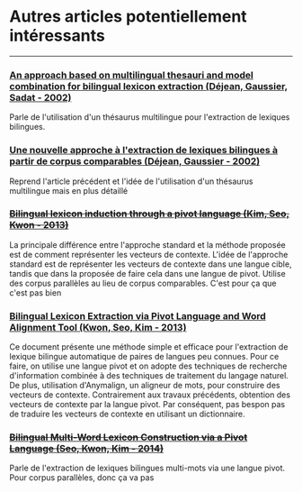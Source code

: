 # Autres articles potentiellement intéressants
---------

### [An approach based on multilingual thesauri and model combination for bilingual lexicon extraction (Déjean, Gaussier, Sadat - 2002)](http://aclweb.org/anthology/C02-1166)
Parle de l'utilisation d'un thésaurus multilingue pour l'extraction de lexiques bilingues. 



### [Une nouvelle approche à l'extraction de lexiques bilingues à partir de corpus comparables (Déjean, Gaussier - 2002)](http://lexicometrica.univ-paris3.fr/thema/thema6/Dejean.pdf)
Reprend l'article précédent et l'idée de l'utilisation d'un thésaurus multilingue mais en plus détaillé




### ~~[Bilingual lexicon induction through a pivot language (Kim, Seo, Kwon - 2013)](http://www.koreascience.or.kr/search/articlepdf_ocean.jsp?url=http://ocean.kisti.re.kr/downfile/volume/ksmme/BOGGBY/2013/v37n3/BOGGBY_2013_v37n3_300.pdf&admNo=BOGGBY_2013_v37n3_300)~~
La principale différence entre l'approche standard et la méthode proposée est de comment représenter les vecteurs de contexte. L'idée de l'approche standard est de représenter les vecteurs de contexte dans une langue cible, tandis que dans la proposée de faire cela dans une langue de pivot. Utilise des corpus parallèles au lieu de corpus comparables. C'est pour ça que c'est pas bien



### [Bilingual Lexicon Extraction via Pivot Language and Word Alignment Tool (Kwon, Seo, Kim - 2013)](http://www.aclweb.org/anthology/W13-2502)
Ce document présente une méthode simple et efficace pour l'extraction de lexique bilingue automatique de paires de langues peu connues. Pour ce faire, on utilise une langue pivot et on adopte des techniques de recherche d'information combinée à des techniques de traitement du langage naturel. De plus, utilisation d'Anymalign, un aligneur de mots, pour construire des vecteurs de contexte. Contrairement aux travaux précédents, obtention des vecteurs de contexte par la langue pivot. Par conséquent, pas bespon pas de traduire les vecteurs de contexte en utilisant un dictionnaire.


### ~~[Bilingual Multi-Word Lexicon Construction via a Pivot Language (Seo, Kwon, Kim - 2014)](http://www.m-hikari.com/ces/ces2014/ces21-24-2014/hyeongwonseoCES21-24-2014.pdf)~~
Parle de l'extraction de lexiques bilingues multi-mots via une langue pivot. Pour corpus parallèles, donc ça va pas








